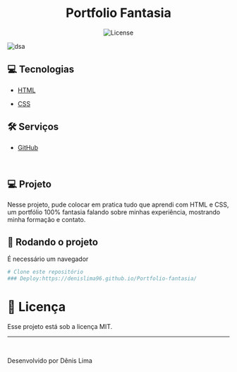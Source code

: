 <h1 align="center">Portfolio Fantasia </h1>

<p align="center">
  <img alt="License" src="https://img.shields.io/static/v1?label=license&message=MIT&color=49AA26&labelColor=000000">
</p>


![dsa](https://user-images.githubusercontent.com/98764037/219112200-91e0c44c-d401-4458-b8a9-35312a167b76.png)


## :computer: Tecnologias
* [HTML](https://developer.mozilla.org/pt-BR/docs/Web/HTML)

* [CSS](https://www.w3schools.com/css/)

## :hammer_and_wrench: Serviços
* <a href="https://github.com/">GitHub</a>

&#xa0;
## 💻 Projeto
Nesse projeto, pude colocar em pratica tudo que aprendi com HTML e CSS, um portfólio 100% fantasia falando sobre  minhas experiência, mostrando minha formação e contato.

## :scroll: Rodando o projeto
É necessário um navegador

```bash
# Clone este repositório
### Deploy:https://denislima96.github.io/Portfolio-fantasia/
```


# :memo: Licença

Esse projeto está sob a licença MIT.

---

&#xa0;



Desenvolvido por Dênis Lima



